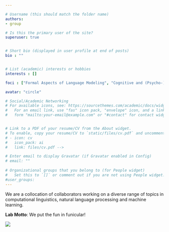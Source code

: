 ```yaml
---

# Username (this should match the folder name)
authors:
- group

# Is this the primary user of the site?
superuser: true


# Short bio (displayed in user profile at end of posts)
bio : ""


# List (academic) interests or hobbies
interests : []

foci : ["Formal Aspects of Language Modeling", "Cognitive and (Psycho-)Linguistics", "Information Theory", "Computational Typology and Morphology", "Bias and Fairness in NLP Systems", "Algorithms for Parsing", "Interpreting Neural Representations of Language", "Computational Social Science"]

avatar: "circle"

# Social/Academic Networking
# For available icons, see: https://sourcethemes.com/academic/docs/widgets/#icons
#   For an email link, use "fas" icon pack, "envelope" icon, and a link in the
#   form "mailto:your-email@example.com" or "#contact" for contact widget.


# Link to a PDF of your resume/CV from the About widget.
# To enable, copy your resume/CV to `static/files/cv.pdf` and uncomment the lines below.  
# - icon: cv
#   icon_pack: ai
#   link: files/cv.pdf -->

# Enter email to display Gravatar (if Gravatar enabled in Config)
# email: ""
  
# Organizational groups that you belong to (for People widget)
#   Set this to `[]` or comment out if you are not using People widget.  
#user_groups:
---
```


We are a collocation of collaborators working on a diverse range of topics in computational linguistics, natural language processing and machine learning. 

**Lab Motto**: We put the fun in funicular! 

<img class="avatar" src="authors/group/funicular.jpg" style="float:center"/> 
